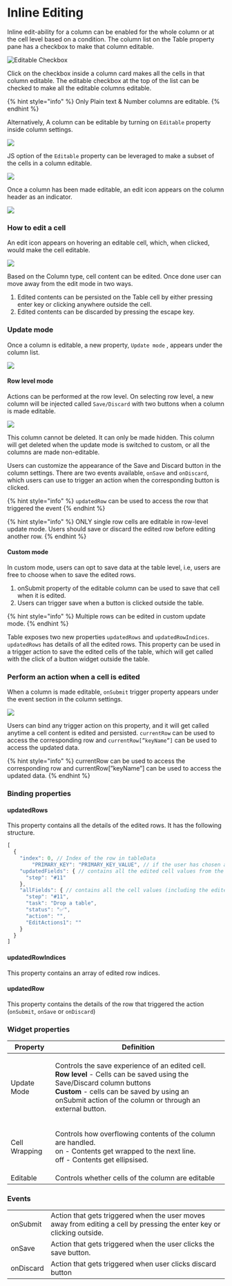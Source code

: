 # Inline Editing

Inline edit-ability for a column can be enabled for the whole column or at the cell level based on a condition. The column list on the Table property pane has a checkbox to make that column editable.

![Editable Checkbox](<../../../.gitbook/assets/Editable checkbox - Inline editing.png>)

Click on the checkbox inside a column card makes all the cells in that column editable. The editable checkbox at the top of the list can be checked to make all the editable columns editable.

{% hint style="info" %}
Only Plain text & Number columns are editable.
{% endhint %}

Alternatively, A column can be editable by turning on `Editable` property inside column settings.

![](<../../../.gitbook/assets/Editable preoperty.png>)

JS option of the `Editable` property can be leveraged to make a subset of the cells in a column editable.

![](<../../../.gitbook/assets/Using JS in Editable.png>)

Once a column has been made editable, an edit icon appears on the column header as an indicator.

![](<../../../.gitbook/assets/Edit icon on column header.png>)

### How to edit a cell

An edit icon appears on hovering an editable cell, which, when clicked, would make the cell editable.

![](<../../../.gitbook/assets/Edit a cell.gif>)

Based on the Column type, cell content can be edited. Once done user can move away from the edit mode in two ways.

1. Edited contents can be persisted on the Table cell by either pressing enter key or clicking anywhere outside the cell.
2. Edited contents can be discarded by pressing the escape key.

### Update mode

Once a column is editable, a new property, `Update mode` , appears under the column list.

![](<../../../.gitbook/assets/Update mode.png>)

#### **Row level mode**

Actions can be performed at the row level. On selecting row level, a new column will be injected called `Save/Discard` with two buttons when a column is made editable.

![](../../../.gitbook/assets/SaveDiscard.jpg)

This column cannot be deleted. It can only be made hidden. This column will get deleted when the update mode is switched to custom, or all the columns are made non-editable.

Users can customize the appearance of the Save and Discard button in the column settings. There are two events available, `onSave` and `onDiscard`, which users can use to trigger an action when the corresponding button is clicked.

{% hint style="info" %}
`updatedRow` can be used to access the row that triggered the event
{% endhint %}

{% hint style="info" %}
ONLY single row cells are editable in row-level update mode. Users should save or discard the edited row before editing another row.
{% endhint %}

#### **Custom mode**

In custom mode, users can opt to save data at the table level, i.e, users are free to choose when to save the edited rows.

1. onSubmit property of the editable column can be used to save that cell when it is edited.
2. Users can trigger save when a button is clicked outside the table.

{% hint style="info" %}
Multiple rows can be edited in custom update mode.
{% endhint %}

Table exposes two new properties `updatedRows` and `updatedRowIndices`. `updatedRows` has details of all the edited rows. This property can be used in a trigger action to save the edited cells of the table, which will get called with the click of a button widget outside the table.

### Perform an action when a cell is edited

When a column is made editable, `onSubmit` trigger property appears under the event section in the column settings.

![](../../../.gitbook/assets/OnSubmit\_editable\_enabled.png)

Users can bind any trigger action on this property, and it will get called anytime a cell content is edited and persisted. `currentRow` can be used to access the corresponding row and `currentRow[”keyName”]` can be used to access the updated data.

{% hint style="info" %}
currentRow can be used to access the corresponding row and currentRow\[”keyName”] can be used to access the updated data.
{% endhint %}

### Binding properties

#### **updatedRows**

This property contains all the details of the edited rows. It has the following structure.

```jsx
[
  {
    "index": 0, // Index of the row in tableData
		"PRIMARY_KEY": "PRIMARY_KEY_VALUE", // if the user has chosen a primary column id, its value will be present otherwise it will be ignored
    "updatedFields": { // contains all the edited cell values from the row
      "step": "#11"
    },
    "allFields": { // contains all the cell values (including the edited cells) from the row
      "step": "#11",
      "task": "Drop a table",
      "status": "✅",
      "action": "",
      "EditActions1": ""
    }
  }
]
```

#### **updatedRowIndices**

This property contains an array of edited row indices.

#### **updatedRow**

This property contains the details of the row that triggered the action (`onSubmit`, `onSave` or `onDiscard`)

### **Widget properties**

| Property      | Definition                                                                                                                                                                                                                                                               |
| ------------- | ------------------------------------------------------------------------------------------------------------------------------------------------------------------------------------------------------------------------------------------------------------------------ |
| Update Mode   | <p>Controls the save experience of an edited cell.<br><strong>Row level</strong> - Cells can be saved using the Save/Discard column buttons<br><strong>Custom</strong> - cells can be saved by using an onSubmit action of the column or through an external button.</p> |
| Cell Wrapping | <p>Controls how overflowing contents of the column are handled.<br>on - Contents get wrapped to the next line.<br>off - Contents get ellipsised.</p>                                                                                                                     |
| Editable      | Controls whether cells of the column are editable                                                                                                                                                                                                                        |

### Events

|           |                                                                                                                        |
| --------- | ---------------------------------------------------------------------------------------------------------------------- |
| onSubmit  | Action that gets triggered when the user moves away from editing a cell by pressing the enter key or clicking outside. |
| onSave    | Action that gets triggered when the user clicks the save button.                                                       |
| onDiscard | Action that gets triggered when user clicks discard button                                                             |
